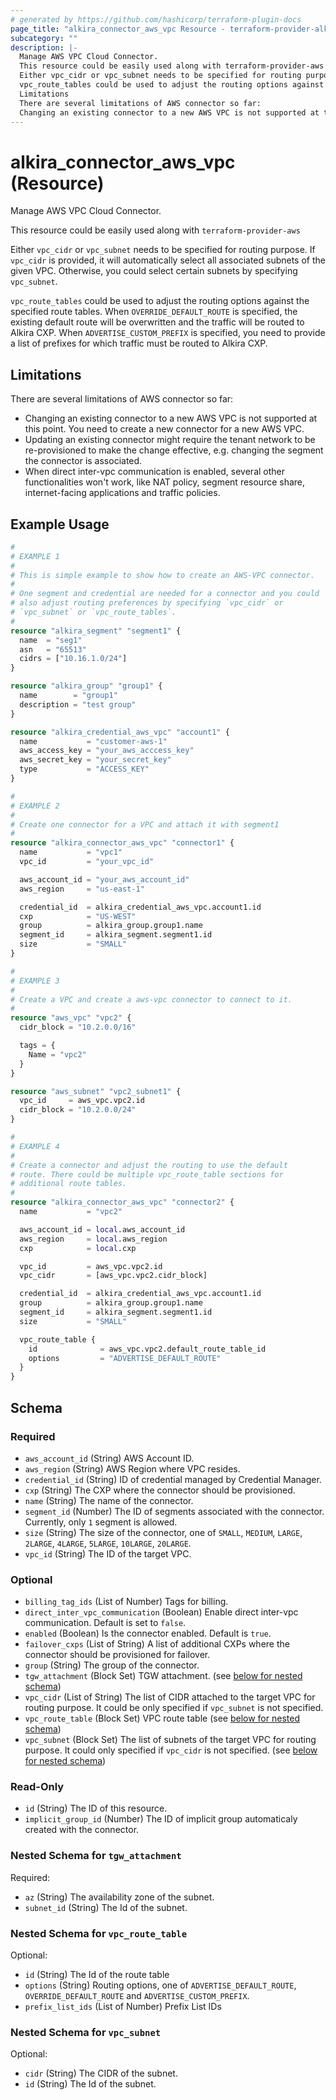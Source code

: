 ```yaml
---
# generated by https://github.com/hashicorp/terraform-plugin-docs
page_title: "alkira_connector_aws_vpc Resource - terraform-provider-alkira"
subcategory: ""
description: |-
  Manage AWS VPC Cloud Connector.
  This resource could be easily used along with terraform-provider-aws
  Either vpc_cidr or vpc_subnet needs to be specified for routing purpose. If vpc_cidr is provided, it will automatically select all associated subnets of the given VPC. Otherwise, you could select certain subnets by specifying vpc_subnet.
  vpc_route_tables could be used to adjust the routing options against the specified route tables. When OVERRIDE_DEFAULT_ROUTE is specified, the existing default route will be overwritten and the traffic will be routed to Alkira CXP. When ADVERTISE_CUSTOM_PREFIX is specified, you need to provide a list of prefixes for which traffic must be routed to Alkira CXP.
  Limitations
  There are several limitations of AWS connector so far:
  Changing an existing connector to a new AWS VPC is not supported at this point. You need to create a new connector for a new AWS VPC.Updating an existing connector might require the tenant network to be re-provisioned to make the change effective, e.g. changing the segment the connector is associated.When direct inter-vpc communication is enabled, several other functionalities won't work, like NAT policy, segment resource share, internet-facing applications and traffic policies.
---
```


# alkira_connector_aws_vpc (Resource)

Manage AWS VPC Cloud Connector.

This resource could be easily used along with `terraform-provider-aws`

Either `vpc_cidr` or `vpc_subnet` needs to be specified for routing purpose. If `vpc_cidr` is provided, it will automatically select all associated subnets of the given VPC. Otherwise, you could select certain subnets by specifying `vpc_subnet`.

`vpc_route_tables` could be used to adjust the routing options against the specified route tables. When `OVERRIDE_DEFAULT_ROUTE` is specified, the existing default route will be overwritten and the traffic will be routed to Alkira CXP. When `ADVERTISE_CUSTOM_PREFIX` is specified, you need to provide a list of prefixes for which traffic must be routed to Alkira CXP.

## Limitations

There are several limitations of AWS connector so far:

* Changing an existing connector to a new AWS VPC is not supported at this point. You need to create a new connector for a new AWS VPC.
* Updating an existing connector might require the tenant network to be re-provisioned to make the change effective, e.g. changing the segment the connector is associated.
* When direct inter-vpc communication is enabled, several other functionalities won't work, like NAT policy, segment resource share, internet-facing applications and traffic policies.

## Example Usage

```terraform
#
# EXAMPLE 1
#
# This is simple example to show how to create an AWS-VPC connector.
#
# One segment and credential are needed for a connector and you could
# also adjust routing preferences by specifying `vpc_cidr` or
# `vpc_subnet` or `vpc_route_tables`.
#
resource "alkira_segment" "segment1" {
  name  = "seg1"
  asn   = "65513"
  cidrs = ["10.16.1.0/24"]
}

resource "alkira_group" "group1" {
  name        = "group1"
  description = "test group"
}

resource "alkira_credential_aws_vpc" "account1" {
  name           = "customer-aws-1"
  aws_access_key = "your_aws_acccess_key"
  aws_secret_key = "your_secret_key"
  type           = "ACCESS_KEY"
}

#
# EXAMPLE 2
#
# Create one connector for a VPC and attach it with segment1
#
resource "alkira_connector_aws_vpc" "connector1" {
  name           = "vpc1"
  vpc_id         = "your_vpc_id"

  aws_account_id = "your_aws_account_id"
  aws_region     = "us-east-1"

  credential_id  = alkira_credential_aws_vpc.account1.id
  cxp            = "US-WEST"
  group          = alkira_group.group1.name
  segment_id     = alkira_segment.segment1.id
  size           = "SMALL"
}

#
# EXAMPLE 3
#
# Create a VPC and create a aws-vpc connector to connect to it.
#
resource "aws_vpc" "vpc2" {
  cidr_block = "10.2.0.0/16"

  tags = {
    Name = "vpc2"
  }
}

resource "aws_subnet" "vpc2_subnet1" {
  vpc_id     = aws_vpc.vpc2.id
  cidr_block = "10.2.0.0/24"
}

#
# EXAMPLE 4
#
# Create a connector and adjust the routing to use the default
# route. There could be multiple vpc_route_table sections for
# additional route tables.
#
resource "alkira_connector_aws_vpc" "connector2" {
  name           = "vpc2"

  aws_account_id = local.aws_account_id
  aws_region     = local.aws_region
  cxp            = local.cxp

  vpc_id         = aws_vpc.vpc2.id
  vpc_cidr       = [aws_vpc.vpc2.cidr_block]

  credential_id  = alkira_credential_aws_vpc.account1.id
  group          = alkira_group.group1.name
  segment_id     = alkira_segment.segment1.id
  size           = "SMALL"

  vpc_route_table {
    id              = aws_vpc.vpc2.default_route_table_id
    options         = "ADVERTISE_DEFAULT_ROUTE"
  }
}
```

<!-- schema generated by tfplugindocs -->
## Schema

### Required

- `aws_account_id` (String) AWS Account ID.
- `aws_region` (String) AWS Region where VPC resides.
- `credential_id` (String) ID of credential managed by Credential Manager.
- `cxp` (String) The CXP where the connector should be provisioned.
- `name` (String) The name of the connector.
- `segment_id` (Number) The ID of segments associated with the connector. Currently, only `1` segment is allowed.
- `size` (String) The size of the connector, one of `SMALL`, `MEDIUM`, `LARGE`, `2LARGE`, `4LARGE`, `5LARGE`, `10LARGE`, `20LARGE`.
- `vpc_id` (String) The ID of the target VPC.

### Optional

- `billing_tag_ids` (List of Number) Tags for billing.
- `direct_inter_vpc_communication` (Boolean) Enable direct inter-vpc communication. Default is set to `false`.
- `enabled` (Boolean) Is the connector enabled. Default is `true`.
- `failover_cxps` (List of String) A list of additional CXPs where the connector should be provisioned for failover.
- `group` (String) The group of the connector.
- `tgw_attachment` (Block Set) TGW attachment. (see [below for nested schema](#nestedblock--tgw_attachment))
- `vpc_cidr` (List of String) The list of CIDR attached to the target VPC for routing purpose. It could be only specified if `vpc_subnet` is not specified.
- `vpc_route_table` (Block Set) VPC route table (see [below for nested schema](#nestedblock--vpc_route_table))
- `vpc_subnet` (Block Set) The list of subnets of the target VPC for routing purpose. It could only specified if `vpc_cidr` is not specified. (see [below for nested schema](#nestedblock--vpc_subnet))

### Read-Only

- `id` (String) The ID of this resource.
- `implicit_group_id` (Number) The ID of implicit group automaticaly created with the connector.

<a id="nestedblock--tgw_attachment"></a>
### Nested Schema for `tgw_attachment`

Required:

- `az` (String) The availability zone of the subnet.
- `subnet_id` (String) The Id of the subnet.


<a id="nestedblock--vpc_route_table"></a>
### Nested Schema for `vpc_route_table`

Optional:

- `id` (String) The Id of the route table
- `options` (String) Routing options, one of `ADVERTISE_DEFAULT_ROUTE`, `OVERRIDE_DEFAULT_ROUTE` and `ADVERTISE_CUSTOM_PREFIX`.
- `prefix_list_ids` (List of Number) Prefix List IDs


<a id="nestedblock--vpc_subnet"></a>
### Nested Schema for `vpc_subnet`

Optional:

- `cidr` (String) The CIDR of the subnet.
- `id` (String) The Id of the subnet.


